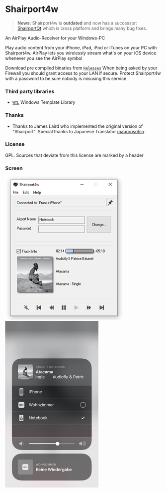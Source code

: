 # Shairport4w

> **News:** Shairport4w is **outdated** and now has a successor: [ShairportQt](https://github.com/Frank-Friemel/ShairportQt)
which is cross platform and brings many bug fixes.


An AirPlay Audio-Receiver for your Windows-PC

Play audio content from your iPhone, iPad, iPod or iTunes on your PC with Shairport4w.
AirPlay lets you wirelessly stream what's on your iOS device whenever you see the AirPlay symbol

Download pre compiled binaries from [`Releases`](https://github.com/Frank-Friemel/Shairport4w/releases)
When being asked by your Firewall you should grant access to your LAN if secure. Protect Shairport4w with a password
to be sure nobody is misusing this service

### Third party libraries
* [`WTL`](https://sourceforge.net/projects/wtl) Windows Template Library

### Thanks
* Thanks to James Laird who implemented the original version of "Shairport". Special thanks to Japanese Translator [maborosohin](https://github.com/maboroshin).

### License
GPL. Sources that deviate from this license are marked by a header

### Screen

![GUI](img/Sp4w.png)
![iOS](img/airplay.PNG)

